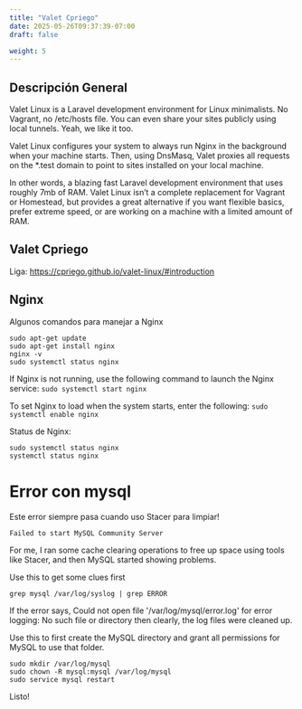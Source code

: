 ```yaml
---
title: "Valet Cpriego"
date: 2025-05-26T09:37:39-07:00
draft: false

weight: 5
---
```


## Descripción General
Valet Linux is a Laravel development environment for Linux minimalists. No Vagrant, no /etc/hosts file. You can even share your sites publicly using local tunnels. Yeah, we like it too.

Valet Linux configures your system to always run Nginx in the background when your machine starts. Then, using DnsMasq, Valet proxies all requests on the *.test domain to point to sites installed on your local machine.

In other words, a blazing fast Laravel development environment that uses roughly 7mb of RAM. Valet Linux isn’t a complete replacement for Vagrant or Homestead, but provides a great alternative if you want flexible basics, prefer extreme speed, or are working on a machine with a limited amount of RAM.

## Valet Cpriego
Liga: https://cpriego.github.io/valet-linux/#introduction

## Nginx
Algunos comandos para manejar a Nginx
```
sudo apt-get update
sudo apt-get install nginx
nginx -v
sudo systemctl status nginx
```

If Nginx is not running, use the following command to launch the Nginx service:
`sudo systemctl start nginx`

To set Nginx to load when the system starts, enter the following:
`sudo systemctl enable nginx`

Status de Nginx:
```
sudo systemctl status nginx
systemctl status nginx
```

# Error con mysql
Este error siempre pasa cuando uso Stacer para limpiar!

`Failed to start MySQL Community Server`

For me, I ran some cache clearing operations to free up space using tools like Stacer, and then MySQL started showing problems.

Use this to get some clues first

`grep mysql /var/log/syslog | grep ERROR`

If the error says, Could not open file '/var/log/mysql/error.log' for error logging: No such file or directory then clearly, the log files were cleaned up.

Use this to first create the MySQL directory and grant all permissions for MySQL to use that folder.

```
sudo mkdir /var/log/mysql
sudo chown -R mysql:mysql /var/log/mysql
sudo service mysql restart
```

Listo!



